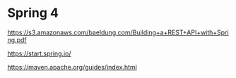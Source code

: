 # Spring 4

https://s3.amazonaws.com/baeldung.com/Building+a+REST+API+with+Spring.pdf

https://start.spring.io/

https://maven.apache.org/guides/index.html
